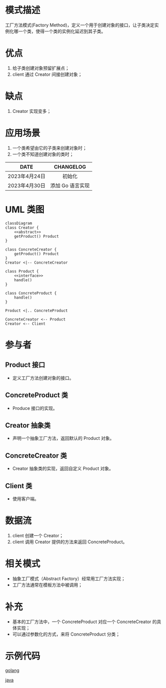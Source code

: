 # 模式描述

工厂方法模式(Factory Method)，定义一个用于创建对象的接口，让子类决定实例化哪一个类，使得一个类的实例化延迟到其子类。

# 优点

1. 给子类创建对象预留扩展点；
1. client 通过 Creator 间接创建对象；

# 缺点

1. Creator 实现变多；

# 应用场景

1. 一个类希望由它的子类来创建对象时；
2. 一个类不知道创建对象的类时；

<!-- more -->

|     DATE      |    CHANGELOG     |
| :-----------: | :--------------: |
| 2023年4月24日 |      初始化      |
| 2023年4月30日 | 添加 Go 语言实现 |

# UML 类图

```mermaid
classDiagram
class Creator {
	<<abstract>>
	getProduct() Product
}

class ConcreteCreator {
	getProduct() Product
}
Creator <|-- ConcreteCreator

class Product {
	<<interface>>
	handle()
}

class ConcreteProduct {
	handle()
}

Product <|.. ConcreteProduct

ConcreteCreator <-- Product
Creator <-- Client
```

# 参与者

## Product 接口

- 定义工厂方法创建对象的接口。


## ConcreteProduct 类

- Produce 接口的实现。

## Creator 抽象类

- 声明一个抽象工厂方法，返回默认的 Product 对象。

## ConcreteCreator 类

- Creator 抽象类的实现，返回自定义 Product 对象。

## Client 类

- 使用客户端。

# 数据流

1. client 创建一个 Creator；
1. client 调用 Creator 提供的方法来返回 ConcreteProduct。

# 相关模式

- 抽象工厂模式（Abstract Factory）经常用工厂方法实现；
- 工厂方法通常在模板方法中被调用；

# 补充

- 基本的工厂方法中，一个 ConcreteProduct 对应一个 ConcreteCreator 的具体实现；
- 可以通过参数化的方式，来将 ConcreteProduct 分类；

# 示例代码

[golang](https://github.com/hanzhang2566/design-patterns-examples/blob/main/go-patterns/creational/factory/tmpl/factory_tmpl_test.go)

[java](https://github.com/hanzhang2566/design-patterns-examples/blob/main/java-patterns/src/test/java/creational/factory/tmpl/ClientTest.java)
